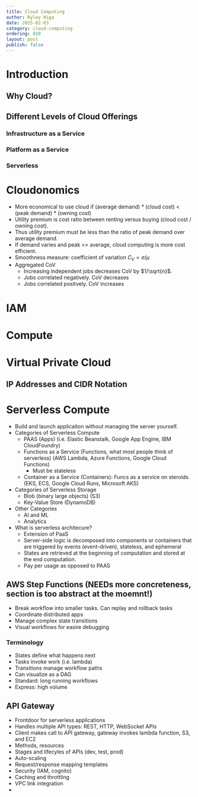 ```yaml
---
title: Cloud Computing
author: Ryley Higa
date: 2025-02-03
category: cloud-computing
ordering: 010
layout: post
publish: false
---
```


# Introduction
## Why Cloud?
## Different Levels of Cloud Offerings
### Infrastructure as a Service
### Platform as a Service
### Serverless


# Cloudonomics
* More economical to use cloud if (average demand) * (cloud cost) < (peak demand) * (owning cost)
* Utility premium is cost ratio between renting versus buying (cloud cost / owning cost).
* Thus utility premium must be less than the ratio of peak demand over average demand.
* If demand varies and peak >> average, cloud computing is more cost efficient.
* Smoothness measure: coefficient of variation $C_V = \sigma / \mu$
* Aggregated CoV 
  * Increasing independent jobs decreases CoV by $1/\sqrt{n}$.
  * Jobs correlated negatively. CoV decreases
  * Jobs correlated positvely. CoV increases

# IAM

# Compute

# Virtual Private Cloud 
## IP Addresses and CIDR Notation

# Serverless Compute
* Build and launch applicaiton without managing the server yourself.
* Categories of Serverless Compute
  * PAAS (Apps) (i.e. Elastic Beanstalk, Google App Engine, IBM CloudFoundry)
  * Functions as a Service (Functions, what most people think of serverless) (AWS Lambda, Azure Functions, Google Cloud Functions)
    * Must be stateless 
  * Container as a Service (Containers): Funcs as a service on steroids. (EKS, ECS, Google Cloud Runs, Microsoft AKS) 
* Categories of Serverless Storage
  * Blob (binary large objects) (S3)
  * Key-Value Store (DynamoDB)
* Other Categories
  * AI and ML
  * Analytics
* What is serverless architecure?
  * Extension of PaaS   
  * Server-side logic is decomposed into components or containers that are triggered by events (event-driven), stateless, and ephemeral
  * States are retrieved at the beginning of computation and stored at the end computation. 
  * Pay per usage as opposed to PAAS

## AWS Step Functions (NEEDs more concreteness, section is too abstract at the moemnt!)
* Break workflow into smaller tasks. Can replay and rollback tasks
* Coordinate distributed apps
* Manage complex state transitions
* Visual workflows for easire debugging
### Terminology
* States define what happens next
* Tasks invoke work (i.e. lambda)
* Transitions manage workflow paths
* Can visualize as a DAG
* Standard: long running workflows
* Express: high volume

## API Gateway
* Frontdoor for serverless applications
* Handles multiple API types: REST, HTTP, WebSocket APIs
* Client makes call to API gateway, gateway invokes lambda function, S3, and EC2
* Methods, resources
* Stages and lifecyles of APIs (dev, test, prod)
* Auto-scaling
* Request/response mapping templates
* Security (IAM, cognito)
* Caching and throttling
* VPC link integration
* 
